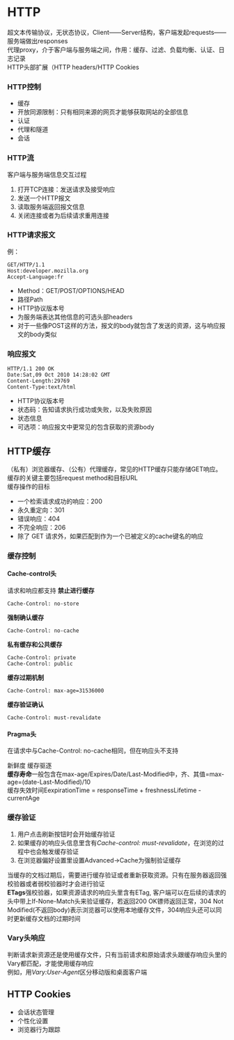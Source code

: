 # HTTP
超文本传输协议，无状态协议，Client——Server结构，客户端发起requests——服务端做出responses  
代理proxy，介于客户端与服务端之间，作用：缓存、过滤、负载均衡、认证、日志记录  
HTTP头部扩展（HTTP headers/HTTP Cookies  
  
### HTTP**控制**  
* 缓存  
* 开放同源限制：只有相同来源的网页才能够获取网站的全部信息  
* 认证  
* 代理和隧道  
* 会话  
  
### HTTP流  
客户端与服务端信息交互过程  
1. 打开TCP连接：发送请求及接受响应  
2. 发送一个HTTP报文  
3. 读取服务端返回报文信息  
4. 关闭连接或者为后续请求重用连接  
  
### HTTP请求报文  
例：
```
GET/HTTP/1.1  
Host:developer.mozilla.org  
Accept-Language:fr  
```
* Method：GET/POST/OPTIONS/HEAD  
* 路径Path  
* HTTP协议版本号  
* 为服务端表达其他信息的可选头部headers  
* 对于一些像POST这样的方法，报文的body就包含了发送的资源，这与响应报文的body类似  
  
### 响应报文  
```
HTTP/1.1 200 OK  
Date:Sat,09 Oct 2010 14:28:02 GMT  
Content-Length:29769  
Content-Type:text/html  
```
* HTTP协议版本号  
* 状态码：告知请求执行成功或失败，以及失败原因  
* 状态信息  
* 可选项：响应报文中更常见的包含获取的资源body 
  
## HTTP缓存  
（私有）浏览器缓存、（公有）代理缓存，常见的HTTP缓存只能存储GET响应。缓存的关键主要包括request method和目标URL  
缓存操作的目标  
* 一个检索请求成功的响应：200  
* 永久重定向：301  
* 错误响应：404  
* 不完全响应：206  
* 除了 GET 请求外，如果匹配到作为一个已被定义的cache键名的响应  
  
### 缓存控制  
#### Cache-control头  
请求和响应都支持
**禁止进行缓存**  
```
Cache-Control: no-store  
```
**强制确认缓存**  
```
Cache-Control: no-cache
```
**私有缓存和公共缓存**
```
Cache-Control: private  
Cache-Control: public  
```
**缓存过期机制**  
``` 
Cache-Control: max-age=31536000  
```
**缓存验证确认**
```
Cache-Control: must-revalidate  
```
#### Pragma头  
在请求中与Cache-Control: no-cache相同，但在响应头不支持  
  
新鲜度 缓存驱逐  
**缓存寿命**一般包含在max-age/Expires/Date/Last-Modified中，齐、其值=max-age=(date-Last-Modified)/10  
缓存失效时间EexpirationTime = responseTime + freshnessLifetime - currentAge  
  
### 缓存验证  
1. 用户点击刷新按钮时会开始缓存验证  
2. 如果缓存的响应头信息里含有*Cache-control: must-revalidate*，在浏览的过程中也会触发缓存验证  
3. 在浏览器偏好设置里设置Advanced->Cache为强制验证缓存  
  
当缓存的文档过期后，需要进行缓存验证或者重新获取资源。只有在服务器返回强校验器或者弱校验器时才会进行验证  
**ETags**强校验器，如果资源请求的响应头里含有ETag, 客户端可以在后续的请求的头中带上If-None-Match头来验证缓存，若返回200 OK镖师返回正常，304 Not Modified(不返回body)表示浏览器可以使用本地缓存文件，304响应头还可以同时更新缓存文档的过期时间  
  
### Vary头响应  
判断请求新资源还是使用缓存文件，只有当前请求和原始请求头跟缓存响应头里的Vary都匹配，才能使用缓存响应  
例如，用*Vary:User-Agent*区分移动版和桌面客户端  
  
## HTTP Cookies  
* 会话状态管理  
* 个性化设置  
* 浏览器行为跟踪  










